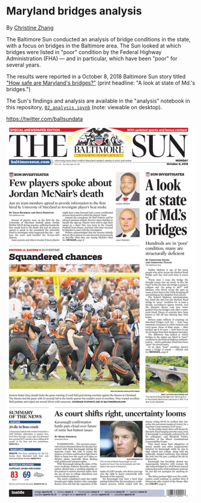 # Maryland bridges analysis

By [Christine Zhang](mailto:czhang@baltsun.com)

The Baltimore Sun conducted an analysis of bridge conditions in the state, with a focus on bridges in the Baltimore area. The Sun looked at which bridges were listed in "poor" condition by the Federal Highway Administration (FHA) — and in particular, which have been "poor" for several years.

The results were reported in a October 8, 2018 Baltimore Sun story titled ["How safe are Maryland's bridges?"](http://www.baltimoresun.com/news/maryland/bs-md-bridge-collapse-maryland-20180815-story.html) (print headline: "A look at state of Md.'s bridges.")

The Sun's findings and analysis are available in the "analysis" notebook in this repository, [`02_analysis.ipynb`](https://github.com/baltimore-sun-data/bridge-data/blob/master/02_analysis.ipynb) (note: viewable on desktop).

https://twitter.com/baltsundata

![](output/page-1.png)